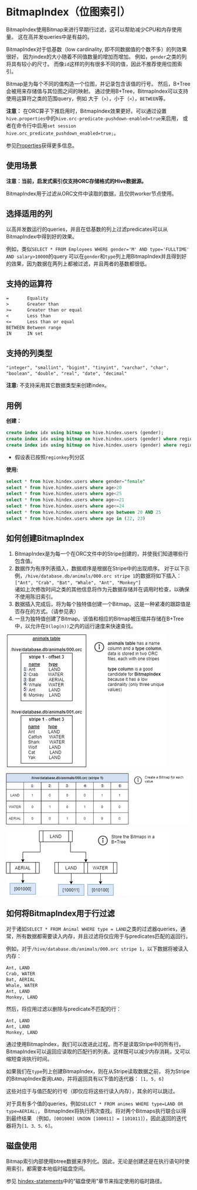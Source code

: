 
# BitmapIndex（位图索引）

BitmapIndex使用Bitmap来进行早期行过滤，这可以帮助减少CPU和内存使用量。
这在高并发queries中是有益的。

BitmapIndex对于低基数（low cardinality, 即不同数据值的个数不多）的列效果很好，
因为index的大小随着不同值数量的增加而增加。
例如，`gender`之类的列将具有较小的尺寸。
而像`id`这样的列有很多不同的值，因此不推荐使用位图索引。

Bitmap是为每个不同的值构造一个位图，并记录包含该值的行号。
然后，B+Tree会被用来存储值与其位图之间的映射。
通过使用B+Tree，BitmapIndex可以支持使用运算符之类的范围query，例如
大于（`>`），小于（`<`），`BETWEEN`等。

**注意：** 在ORC算子下推启用时，BitmapIndex效果更好。可以通过设置`hive.properties`中的`hive.orc-predicate-pushdown-enabled=true`来启用，
或者在命令行中启用`set session hive.orc_predicate_pushdown_enabled=true;`。

参见[Properties](../admin/properties.md)获得更多信息。

## 使用场景

**注意：当前，启发式索引仅支持ORC存储格式的Hive数据源。**

BitmapIndex用于过滤从ORC文件中读取的数据，且仅供worker节点使用。

## 选择适用的列

以高并发数运行的queries，并且在低基数的列上过滤predicates可以从BitmapIndex中得到好的效果。

例如，类似`SELECT * FROM Employees WHERE gender='M' AND type='FULLTIME' AND salary>10000`的query
可以在`gender`和`type`列上用BitmapIndex并且得到好的效果，因为数据在两列上都被过滤，并且两者的基数都很低。

## 支持的运算符

    =       Equality
    >       Greater than
    >=      Greater than or equal
    <       Less than
    <=      Less than or equal
    BETWEEN Between range
    IN      IN set
    
## 支持的列类型
    "integer", "smallint", "bigint", "tinyint", "varchar", "char", "boolean", "double", "real", "date", "decimal"

**注意:** 不支持采用其它数据类型来创建index。

## 用例

**创建：**
```sql
create index idx using bitmap on hive.hindex.users (gender);
create index idx using bitmap on hive.hindex.users (gender) where regionkey=1;
create index idx using bitmap on hive.hindex.users (gender) where regionkey in (3, 1);
```

* 假设表已按照`regionkey`列分区

**使用:**
```sql
select * from hive.hindex.users where gender="female"
select * from hive.hindex.users where age>20
select * from hive.hindex.users where age<25
select * from hive.hindex.users where age>=21
select * from hive.hindex.users where age<=24
select * from hive.hindex.users where age between 20 AND 25
select * from hive.hindex.users where age in (22, 23)
```

## 如何创建BitmapIndex

1. BitmapIndex是为每一个在ORC文件中的Stripe创建的，并使我们知道哪些行包含值。
2. 数据作为有序列表插入，数据顺序是根据在Stripe中的出现顺序。
   对于以下示例，`/hive/database.db/animals/000.orc stripe 1`的数据将如下插入：  
   `["Ant", "Crab", "Bat", "Whale", "Ant", "Monkey"]`  
   诸如上次修改时间之类的其他信息将作为元数据存储并在调用时检查，以确保不使用陈旧索引。
3. 数据插入完成后，将为每个独特值创建一个Bitmap。这是一种紧凑的跟踪值是否存在的方式。（请参见表）
4. 一旦为独特值创建了Bitmap。该值和相应的Bitmap被压缩并存储在B+Tree中，以允许在`O(log(n))`之内的运行速度来快速查找。

![bitmap_animal_table](../images/bitmap_animal_table.png)

![bitmap_stripe_table](../images/bitmap_stripe_table.png)

![bitmap_animal_diagram](../images/bitmap_animal_diagram.png)

## 如何将BitmapIndex用于行过滤

对于诸如`SELECT * FROM Animal WHERE type = LAND`之类的过滤器queries，通常，所有数据都需要读入内存，并且过滤将仅应用于与predicates匹配的返回行。

例如，对于`/hive/database.db/animals/000.orc stripe 1`，以下数据将被读入内存：
```
Ant, LAND  
Crab, WATER  
Bat, AERIAL  
Whale, WATER  
Ant, LAND  
Monkey, LAND  
```
然后，将应用过滤以删除与predicate不匹配的行：
```
Ant, LAND  
Ant, LAND  
Monkey, LAND  
```
通过使用BitmapIndex，我们可以改进此过程。而不是读取Stripe中的所有行。
BitmapIndex可以返回应读取的匹配行的列表。这样既可以减少内存消耗，又可以缩短查询执行时间。

如果我们在`type`列上创建BitmapIndex，则在从Stripe读取数据之前， 将为Stripe的BitmapIndex查询`LAND`，并将返回具有以下值的迭代器：
`[1, 5, 6]`

这些对应于与值匹配的行号（即仅应将这些行读入内存），其余的可以跳过。

对于具有多个值的queries，例如`SELECT * FROM animes WHERE type=LAND OR type=AERIAL;`， BitmapIndex将执行两次查找。将对两个Bitmaps执行联合以得到最终结果 （例如，`[001000] UNION [100011] = [101011]`），因此返回的迭代器将为`[1、3、5、6]`。

## 磁盘使用

Bitmap索引内部使用btree数据来序列化。因此，无论是创建还是在执行语句时使用索引，都需要本地临时磁盘空间。

参见 [hindex-statements](./hindex-statements.md)中的“磁盘使用”章节来指定使用的临时路径。